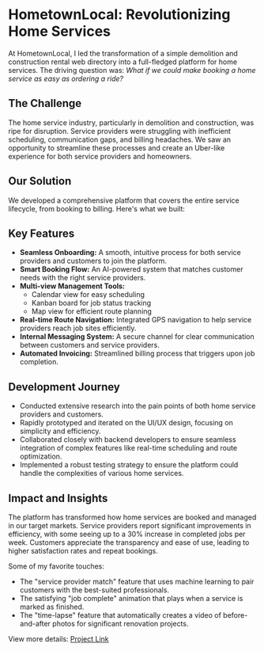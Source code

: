 # HometownLocal: Revolutionizing Home Services

At HometownLocal, I led the transformation of a simple demolition and construction rental web directory into a full-fledged platform for home services. The driving question was: *What if we could make booking a home service as easy as ordering a ride?*

## The Challenge

The home service industry, particularly in demolition and construction, was ripe for disruption. Service providers were struggling with inefficient scheduling, communication gaps, and billing headaches. We saw an opportunity to streamline these processes and create an Uber-like experience for both service providers and homeowners.

## Our Solution

We developed a comprehensive platform that covers the entire service lifecycle, from booking to billing. Here's what we built:

## Key Features

- **Seamless Onboarding:** A smooth, intuitive process for both service providers and customers to join the platform.
- **Smart Booking Flow:** An AI-powered system that matches customer needs with the right service providers.
- **Multi-view Management Tools:**
  - Calendar view for easy scheduling
  - Kanban board for job status tracking
  - Map view for efficient route planning
- **Real-time Route Navigation:** Integrated GPS navigation to help service providers reach job sites efficiently.
- **Internal Messaging System:** A secure channel for clear communication between customers and service providers.
- **Automated Invoicing:** Streamlined billing process that triggers upon job completion.

## Development Journey

- Conducted extensive research into the pain points of both home service providers and customers.
- Rapidly prototyped and iterated on the UI/UX design, focusing on simplicity and efficiency.
- Collaborated closely with backend developers to ensure seamless integration of complex features like real-time scheduling and route optimization.
- Implemented a robust testing strategy to ensure the platform could handle the complexities of various home services.

## Impact and Insights

The platform has transformed how home services are booked and managed in our target markets. Service providers report significant improvements in efficiency, with some seeing up to a 30% increase in completed jobs per week. Customers appreciate the transparency and ease of use, leading to higher satisfaction rates and repeat bookings.

Some of my favorite touches:
- The "service provider match" feature that uses machine learning to pair customers with the best-suited professionals.
- The satisfying "job complete" animation that plays when a service is marked as finished.
- The "time-lapse" feature that automatically creates a video of before-and-after photos for significant renovation projects.

View more details: [Project Link](https://www.darwoft.com/blog/best-logistics-management-software-solution-service-providers)
